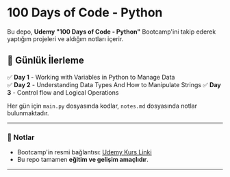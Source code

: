 # 100 Days of Code - Python

Bu depo, **Udemy "100 Days of Code - Python"** Bootcamp'ini takip ederek yaptığım projeleri ve aldığım notları içerir.

## 📅 Günlük İlerleme

✅ **Day 1** - Working with Variables in Python to Manage Data  
✅ **Day 2** - Understanding Data Types And How to Manipulate Strings
✅ **Day 3** - Control flow and Logical Operations 

Her gün için `main.py` dosyasında kodlar, `notes.md` dosyasında notlar bulunmaktadır.

---

### 📌 Notlar
- Bootcamp'in resmi bağlantısı: [Udemy Kurs Linki](https://www.udemy.com/course/100-days-of-code/)
- Bu repo tamamen **eğitim ve gelişim amaçlıdır**.

---

